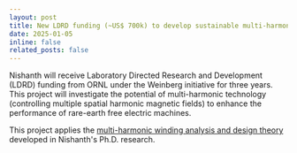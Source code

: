 ```yaml
---
layout: post
title: New LDRD funding (~US$ 700k) to develop sustainable multi-harmonic electric machines.
date: 2025-01-05
inline: false
related_posts: false
---
```


Nishanth will receive Laboratory Directed Research and Development (LDRD) funding from ORNL under the Weinberg initiative for three years. 
This project will investigate the potential of multi-harmonic technology (controlling multiple spatial harmonic magnetic fields) to enhance the performance of rare-earth free electric machines.

This project applies the [multi-harmonic winding analysis and design theory](https://ieeexplore.ieee.org/abstract/document/10313586) developed in Nishanth's Ph.D. research.
